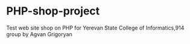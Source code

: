 # PHP-shop-project
Test web site shop on PHP for Yerevan State College of Informatics,914 group by Agvan Grigoryan
